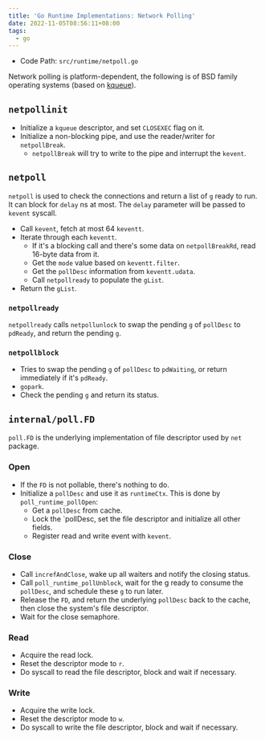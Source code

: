 ```yaml
---
title: 'Go Runtime Implementations: Network Polling'
date: 2022-11-05T08:56:11+08:00
tags:
  - go
---
```


- Code Path: `src/runtime/netpoll.go`

Network polling is platform-dependent, the following is of BSD family operating systems (based on [kqueue](https://www.freebsd.org/cgi/man.cgi?query=kqueue&apropos=0&sektion=2&manpath=FreeBSD+14.0-current&arch=default&format=html)).

## `netpollinit`

- Initialize a `kqueue` descriptor, and set `CLOSEXEC` flag on it.
- Initialize a non-blocking pipe, and use the reader/writer for `netpollBreak`.
  - `netpollBreak` will try to write to the pipe and interrupt the `kevent`.

## `netpoll`

`netpoll` is used to check the connections and return a list of `g` ready to run. It can block for `delay` ns at most.
The `delay` parameter will be passed to `kevent` syscall.

- Call `kevent`, fetch at most 64 `keventt`.
- Iterate through each `keventt`.
  - If it's a blocking call and there's some data on `netpollBreakRd`, read 16-byte data from it.
  - Get the `mode` value based on `keventt.filter`.
  - Get the `pollDesc` information from `keventt.udata`.
  - Call `netpollready` to populate the `gList`.
- Return the `gList`.

### `netpollready`

`netpollready` calls `netpollunlock` to swap the pending `g` of `pollDesc` to `pdReady`, and return the pending `g`.

### `netpollblock`

- Tries to swap the pending `g` of `pollDesc` to `pdWaiting`, or return immediately if it's `pdReady`.
- `gopark`.
- Check the pending `g` and return its status.

## `internal/poll.FD`

`poll.FD` is the underlying implementation of file descriptor used by `net` package.

### Open

- If the `FD` is not pollable, there's nothing to do.
- Initialize a `pollDesc` and use it as `runtimeCtx`. This is done by `poll_runtime_pollOpen`:
  - Get a `pollDesc` from cache.
  - Lock the `pollDesc, set the file descriptor and initialize all other fields.
  - Register read and write event with `kevent`.

### Close

- Call `increfAndClose`, wake up all waiters and notify the closing status.
- Call `poll_runtime_pollUnblock`, wait for the g ready to consume the `pollDesc`, and schedule these `g` to run later.
- Release the `FD`, and return the underlying `pollDesc` back to the cache, then close the system's file descriptor.
- Wait for the close semaphore.

### Read

- Acquire the read lock.
- Reset the descriptor mode to `r`.
- Do syscall to read the file descriptor, block and wait if necessary.

### Write

- Acquire the write lock.
- Reset the descriptor mode to `w`.
- Do syscall to write the file descriptor, block and wait if necessary.
